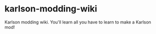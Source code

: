 # karlson-modding-wiki
Karlson modding wiki. You'll learn all you have to learn to make a Karlson mod!
